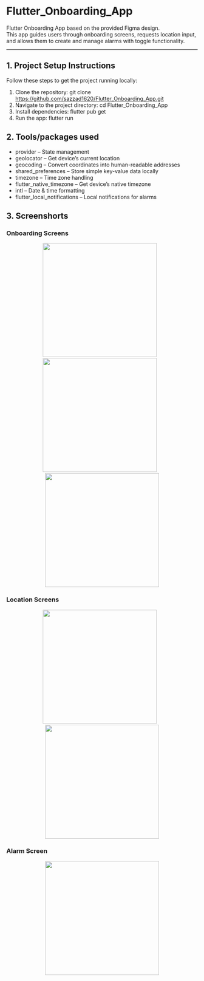 # Flutter_Onboarding_App

Flutter Onboarding App based on the provided Figma design.  
This app guides users through onboarding screens, requests location input, and allows them to create and manage alarms with toggle functionality.

---

## 1. Project Setup Instructions

Follow these steps to get the project running locally:
1. Clone the repository: git clone https://github.com/sazzad1620/Flutter_Onboarding_App.git
2. Navigate to the project directory: cd Flutter_Onboarding_App
3. Install dependencies: flutter pub get
4. Run the app: flutter run


## 2. Tools/packages used

- provider – State management
- geolocator – Get device’s current location
- geocoding – Convert coordinates into human-readable addresses
- shared_preferences – Store simple key-value data locally
- timezone – Time zone handling
- flutter_native_timezone – Get device’s native timezone
- intl – Date & time formatting
- flutter_local_notifications – Local notifications for alarms

  
## 3. Screenshorts

### Onboarding Screens
<p align="center">
  <img src="assets/screenshorts/onboarding1.png" width="300"/>&nbsp;&nbsp;&nbsp;
  <img src="assets/screenshorts/onboarding2.png" width="300"/>&nbsp;&nbsp;&nbsp;
  <img src="assets/screenshorts/onboarding3.png" width="300"/>
</p>


### Location Screens
<p align="center">
  <img src="assets/screenshorts/location1.png" width="300"/>&nbsp;&nbsp;&nbsp;
  <img src="assets/screenshorts/location2.png" width="300"/>
</p>

### Alarm Screen
<p align="center">
  <img src="assets/screenshorts/alarm.png" width="300"/>
</p>





